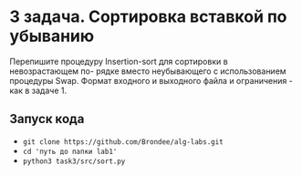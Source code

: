 # 3 задача. Сортировка вставкой по убыванию

Перепишите процедуру Insertion-sort для сортировки в невозрастающем по- рядке вместо неубывающего с использованием процедуры Swap.
Формат входного и выходного файла и ограничения - как в задаче 1.

## Запуск кода

- `git clone https://github.com/Brondee/alg-labs.git`
- `cd 'путь до папки lab1'`
- `python3 task3/src/sort.py`
